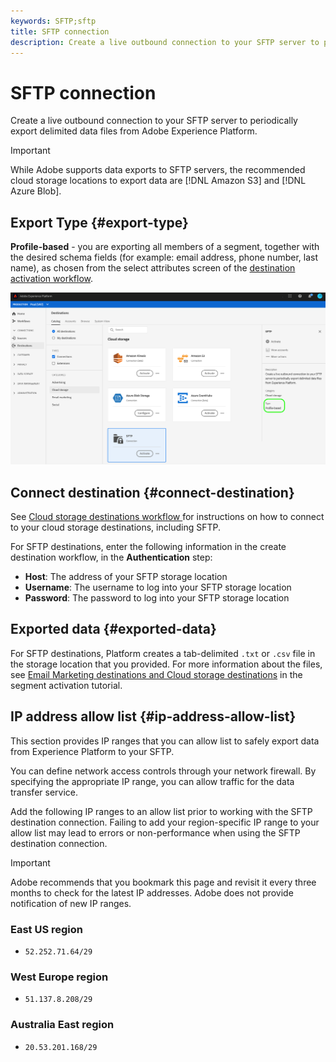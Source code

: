 ```yaml
---
keywords: SFTP;sftp
title: SFTP connection
description: Create a live outbound connection to your SFTP server to periodically export delimited data files from Adobe Experience Platform.
---
```


# SFTP connection

Create a live outbound connection to your SFTP server to periodically export delimited data files from Adobe Experience Platform.

>[!IMPORTANT]
>
> While Adobe supports data exports to SFTP servers, the recommended cloud storage locations to export data are [!DNL Amazon S3] and [!DNL Azure Blob].

## Export Type {#export-type}

**Profile-based** - you are exporting all members of a segment, together with the desired schema fields (for example: email address, phone number, last name), as chosen from the select attributes screen of the [destination activation workflow](../../ui/activate-destinations.md#select-attributes).

![SFTP profile-based export type](../../assets/catalog/cloud-storage/sftp/catalog.png)

## Connect destination {#connect-destination}

See [Cloud storage destinations workflow ](./workflow.md)for instructions on how to connect to your cloud storage destinations, including SFTP.

For SFTP destinations, enter the following information in the create destination workflow, in the **Authentication** step:

* **Host**: The address of your SFTP storage location
* **Username**: The username to log into your SFTP storage location
* **Password**: The password to log into your SFTP storage location

## Exported data {#exported-data}

For SFTP destinations, Platform creates a tab-delimited `.txt` or `.csv` file in the storage location that you provided. For more information about the files, see [Email Marketing destinations and Cloud storage destinations](../../ui/activate-destinations.md#esp-and-cloud-storage) in the segment activation tutorial.

## IP address allow list {#ip-address-allow-list}

This section provides IP ranges that you can allow list to safely export data from Experience Platform to your SFTP.

You can define network access controls through your network firewall. By specifying the appropriate IP range, you can allow traffic for the data transfer service.

Add the following IP ranges to an allow list prior to working with the SFTP destination connection. Failing to add your region-specific IP range to your allow list may lead to errors or non-performance when using the SFTP destination connection.

>[!IMPORTANT]
>
> Adobe recommends that you bookmark this page and revisit it every three months to check for the latest IP addresses. Adobe does not provide notification of new IP ranges.

### East US region

* `52.252.71.64/29`

### West Europe region

* `51.137.8.208/29`

### Australia East region

* `20.53.201.168/29`